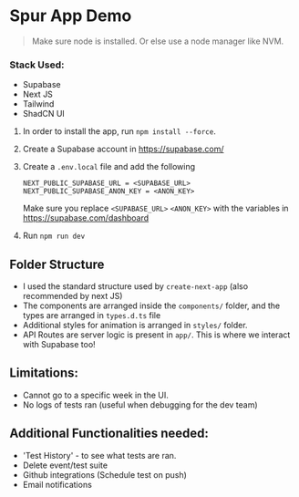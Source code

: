# Spur App Demo

> Make sure node is installed. Or else use a node manager like NVM.

### Stack Used:
- Supabase
- Next JS
- Tailwind
- ShadCN UI

1. In order to install the app, run `npm install --force`.
2. Create a Supabase account in https://supabase.com/
3. Create a `.env.local` file and add the following

   ```
   NEXT_PUBLIC_SUPABASE_URL = <SUPABASE_URL>
   NEXT_PUBLIC_SUPABASE_ANON_KEY = <ANON_KEY>
   ```

   Make sure you replace `<SUPABASE_URL>` `<ANON_KEY>` with the variables in https://supabase.com/dashboard

4. Run `npm run dev`

## Folder Structure

- I used the standard structure used by `create-next-app` (also recommended by next JS)
- The components are arranged inside the `components/` folder, and the types are arranged in `types.d.ts` file
- Additional styles for animation is arranged in `styles/` folder.
- API Routes are server logic is present in `app/`. This is where we interact with Supabase too!

## Limitations:
   - Cannot go to a specific week in the UI.
   - No logs of tests ran (useful when debugging for the dev team)

## Additional Functionalities needed:
   - 'Test History' - to see what tests are ran.
   - Delete event/test suite
   - Github integrations (Schedule test on push)
   - Email notifications
